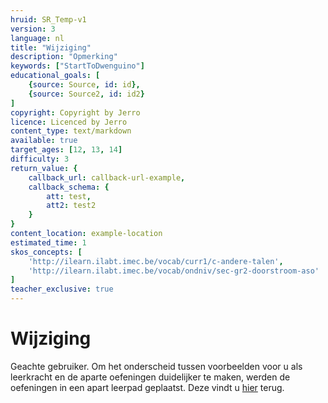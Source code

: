 ```yaml
---
hruid: SR_Temp-v1
version: 3
language: nl
title: "Wijziging"
description: "Opmerking"
keywords: ["StartToDwenguino"]
educational_goals: [
    {source: Source, id: id}, 
    {source: Source2, id: id2}
]
copyright: Copyright by Jerro
licence: Licenced by Jerro
content_type: text/markdown
available: true
target_ages: [12, 13, 14]
difficulty: 3
return_value: {
    callback_url: callback-url-example,
    callback_schema: {
        att: test,
        att2: test2
    }
}
content_location: example-location
estimated_time: 1
skos_concepts: [
    'http://ilearn.ilabt.imec.be/vocab/curr1/c-andere-talen', 
    'http://ilearn.ilabt.imec.be/vocab/ondniv/sec-gr2-doorstroom-aso'
]
teacher_exclusive: true
---
```


#  Wijziging

Geachte gebruiker. Om het onderscheid tussen voorbeelden voor u als leerkracht en de aparte oefeningen duidelijker te maken, werden de oefeningen in een apart leerpad geplaatst. Deze vindt u [hier](link) terug.